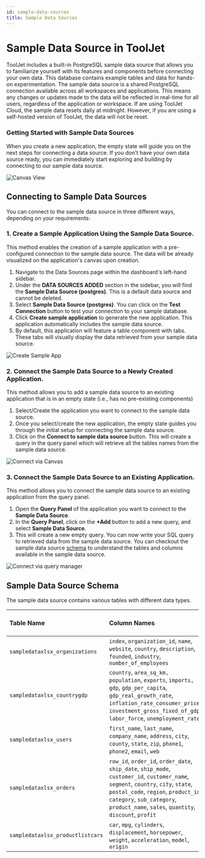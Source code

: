 ```yaml
---
id: sample-data-sources
title: Sample Data Sources
---
```


# Sample Data Source in ToolJet

ToolJet includes a built-in PostgreSQL sample data source that allows you to familiarize yourself with its features and components before connecting your own data. This database contains example tables and data for hands-on experimentation. The sample data source is a shared PostgreSQL connection available across all workspaces and applications. This means any changes or updates made to the data will be reflected in real-time for all users, regardless of the application or workspace. If are using ToolJet Cloud, the sample data resets daily at midnight. However, if you are using a self-hosted version of ToolJet, the data will not be reset.


### Getting Started with Sample Data Sources

When you create a new application, the empty state will guide you on the next steps for connecting a data source. If you don't have your own data source ready, you can immediately start exploring and building by connecting to our sample data source.

<img className="screenshot-full" src="/img/datasource-reference/sample-data-sources/canvas.png" alt="Canvas View" />

## Connecting to Sample Data Sources

You can connect to the sample data source in three different ways, depending on your requirements:

### **1. Create a Sample Application Using the Sample Data Source.**

This method enables the creation of a sample application with a pre-configured connection to the sample data source. The data will be already visualized on the application's canvas upon creation.

   1. Navigate to the Data Sources page within the dashboard's left-hand sidebar.
   2. Under the **DATA SOURCES ADDED** section in the sidebar, you will find the **Sample Data Source (postgres)**. This is a default data source and cannot be deleted.
   3. Select **Sample Data Source (postgres)**. You can click on the **Test Connection** button to test your connection to your sample database.
   4. Click **Create sample application** to generate the new application. This application automatically includes the sample data source.
   5. By default, this application will feature a table component with tabs. These tabs will visually display the data retrieved from your sample data source.

<div style={{textAlign: 'center'}}>
    <img style={{ border:'0', marginBottom:'15px', borderRadius:'5px', boxShadow: '0px 1px 3px rgba(0, 0, 0, 0.2)' }} className="screenshot-full" src="/img/datasource-reference/sample-data-sources/create-sample-app.gif" alt="Create Sample App" />
</div>


### **2. Connect the Sample Data Source to a Newly Created Application.**

This method allows you to add a sample data source to an existing application that is in an empty state (i.e., has no pre-existing components)

  1. Select/Create the application you want to connect to the sample data source.
  2. Once you select/create the new application, the empty state guides you through the initial setup for connecting the sample data source.
  3. Click on the **Connect to sample data source** button. This will create a query in the query panel which will retrieve all the tables names from the sample data source.



<div style={{textAlign: 'center'}}>
    <img style={{ border:'0', marginBottom:'15px', borderRadius:'5px', boxShadow: '0px 1px 3px rgba(0, 0, 0, 0.2)' }} className="screenshot-full" src="/img/datasource-reference/sample-data-sources/connect-via-canvas.gif" alt="Connect via Canvas" />
</div>


### **3. Connect the Sample Data Source to an Existing Application.**

This method allows you to connect the sample data source to an existing application from the query panel.

  1. Open the **Query Panel** of the application you want to connect to the **Sample Data Source**.
  2. In the **Query Panel**, click on the **+Add** button to add a new query, and select **Sample Data Source**.
  3. This will create a new empty query. You can now write your SQL query to retrieved data from the sample data source. You can checkout the sample data source [schema](#sample-data-source-schema) to understand the tables and columns available in the sample data source.



<div style={{textAlign: 'center'}}>
    <img style={{ border:'0', marginBottom:'15px', borderRadius:'5px', boxShadow: '0px 1px 3px rgba(0, 0, 0, 0.2)' }} className="screenshot-full" src="/img/datasource-reference/sample-data-sources/connect-via-query-manager.gif" alt="Connect via query manager" />
</div>

 ## **Sample Data Source Schema**

The sample data source contains various tables with different data types.

| Table Name                       | Column Names| Number of Rows |
|:-------|:---------|:---------------|
| `sampledataxlsx_organizations`   | `index`, `organization_id`, `name`, `website`, `country`, `description`, `founded`, `industry`, `number_of_employees`         | 100              |
| `sampledataxlsx_countrygdp`      | `country`, `area_sq_km, population`, `exports`, `imports, gdp`, `gdp_per_capita`, `gdp_real_growth_rate`, `inflation_rate_consumer_prices`, `investment_gross_fixed_of_gdp`, `labor_force`, `unemployment_rate` | 263              |
| `sampledataxlsx_users`           | `first_name`, `last_name`, `company_name`, `address`, `city`, `county`, `state`, `zip`, `phone1`, `phone2`, `email`, `web`     | 500              |
| `sampledataxlsx_orders`          | `row_id`, `order_id`, `order_date`, `ship_date`, `ship_mode`, `customer_id`, `customer_name`, `segment`, `country`, `city`, `state`, `postal_code`, `region`, `product_id`, `category`, `sub_category`, `product_name`, `sales`, `quantity`, `discount`, `profit` | 500              |
| `sampledataxlsx_productlistcars` | `car`, `mpg`, `cylinders`, `displacement`, `horsepower`, `weight`, `acceleration`, `model`, `origin`                          | 406              |
